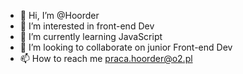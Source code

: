 - 👋 Hi, I’m @Hoorder
- 👀 I’m interested in front-end Dev
- 🌱 I’m currently learning JavaScript
- 💞️ I’m looking to collaborate on junior Front-end Dev
- 📫 How to reach me praca.hoorder@o2.pl

<!---
Hoorder/Hoorder is a ✨ special ✨ repository because its `README.md` (this file) appears on your GitHub profile.
You can click the Preview link to take a look at your changes.
--->
